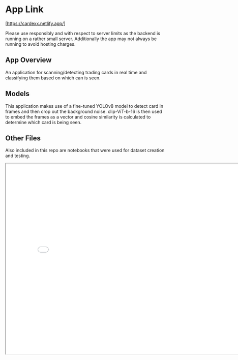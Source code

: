 # App Link
[https://cardexx.netlify.app/] 

Please use responsibly and with respect to server limits as the backend is running on a rather small server. 
Additionally the app may not always be running to avoid hosting charges.

## App Overview

An application for scanning/detecting trading cards in real time and classifying them based on which can is seen.

## Models

This application makes use of a fine-tuned YOLOv8 model to detect card in frames and then crop out the background noise. clip-ViT-b-16 is then used to 
embed the frames as a vector and cosine similarity is calculated to determine which card is being seen. 

## Other Files

Also included in this repo are notebooks that were used for dataset creation and testing.


<iframe src="TSNE_PLOTLY.html" width="800" height="600"></iframe>